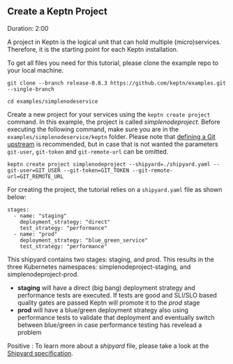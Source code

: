 ## Create a Keptn Project
Duration: 2:00

A project in Keptn is the logical unit that can hold multiple (micro)services. Therefore, it is the starting point for each Keptn installation.

To get all files you need for this tutorial, please clone the example repo to your local machine.
```
git clone --branch release-0.8.3 https://github.com/keptn/examples.git --single-branch

cd examples/simplenodeservice
```

Create a new project for your services using the `keptn create project` command. In this example, the project is called *simplenodeproject*. Before executing the following command, make sure you are in the `examples/simplenodeservice/keptn` folder.
Please note that [defining a Git upstream](https://keptn.sh/docs/0.8.x/manage/project/#select-git-based-upstream) is recommended, but in case that is not wanted the parameters `git-user`, `git-token` and `git-remote-url` can be omitted.

```
keptn create project simplenodeproject --shipyard=./shipyard.yaml --git-user=GIT_USER --git-token=GIT_TOKEN --git-remote-url=GIT_REMOTE_URL
```

For creating the project, the tutorial relies on a `shipyard.yaml` file as shown below:

```
stages:
  - name: "staging"
    deployment_strategy: "direct"
    test_strategy: "performance"
  - name: "prod"
    deployment_strategy: "blue_green_service"
    test_strategy: "performance"
```

This shipyard contains two stages: staging, and prod. This results in the three Kubernetes namespaces: simplenodeproject-staging, and simplenodeproject-prod.

* **staging** will have a direct (big bang) deployment strategy and performance tests are executed. If tests are good and SLI/SLO based quality gates are passed Keptn will promote it to the *prod* stage
* **prod** will have a blue/green deployment strategy also using performance tests to validate that deployment and eventually switch between blue/green in case performance testing has revelead a problem

Positive
: To learn more about a *shipyard* file, please take a look at the [Shipyard specification](https://github.com/keptn/spec/blob/master/shipyard.md).

